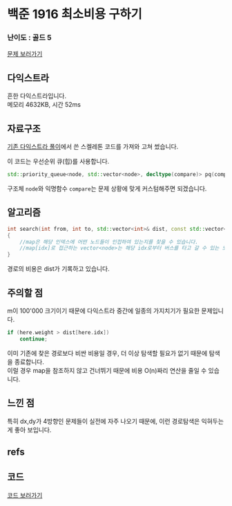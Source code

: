 # 백준 1916 최소비용 구하기
 
### 난이도 : 골드 5
[문제 보러가기](https://www.acmicpc.net/problem/1916)
  
## 다익스트라
흔한 다익스트라입니다.  
메모리 4632KB, 시간 52ms
  
## 자료구조
[기존 다익스트라 풀이](../../Problems_Archives/31week/JohnNaksaing/boj4485.md)에서 쓴 스켈레톤 코드를 가져와 고쳐 썼습니다.

이 코드는 우선순위 큐(힙)를 사용합니다.
```c++
std::priority_queue<node, std::vector<node>, decltype(compare)> pq(compare);
```
구조체 ```node```와 익명함수 ```compare```는 문제 상황에 맞게 커스텀해주면 되겠습니다.

## 알고리즘
```c++
int search(int from, int to, std::vector<int>& dist, const std::vector<std::vector<node>>& map)
{
    //map은 해당 인덱스에 어떤 노드들이 인접하여 있는지를 찾을 수 있습니다.
    //map[idx]로 접근하는 vector<node>는 해당 idx로부터 버스를 타고 갈 수 있는 노드들입니다.
}
```
경로의 비용은 dist가 기록하고 있습니다.

## 주의할 점
m이 100'000 크기이기 때문에 다익스트라 중간에 일종의 가지치기가 필요한 문제입니다.
```c++
if (here.weight > dist[here.idx])
    continue;
```
이미 기존에 찾은 경로보다 비싼 비용일 경우, 더 이상 탐색할 필요가 없기 때문에 탐색을 종료합니다.  
이럴 경우 map을 참조하지 않고 건너뛰기 때문에 비용 O(n)짜리 연산을 줄일 수 있습니다.

## 느낀 점
특히 dx,dy가 4방향인 문제들이 실전에 자주 나오기 때문에, 이런 경로탐색은 익혀두는 게 좋아 보입니다.

## refs

## 코드
[코드 보러가기](./boj1916.cpp)
